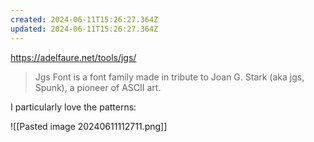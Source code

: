 ```yaml
---
created: 2024-06-11T15:26:27.364Z
updated: 2024-06-11T15:26:27.364Z
---
```

https://adelfaure.net/tools/jgs/

> Jgs Font is a font family made in tribute to Joan G. Stark (aka jgs, Spunk), a pioneer of ASCII art.

I particularly love the patterns:

![[Pasted image 20240611112711.png]]